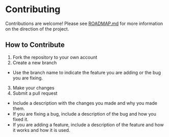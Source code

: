 # Contributing

Contributions are welcome! 
Please see [ROADMAP.md](ROADMAP.md) for more information on the direction of the project.

## How to Contribute

1. Fork the repository to your own account
2. Create a new branch
- Use the branch name to indicate the feature you are adding or the bug you are fixing.
3. Make your changes
4. Submit a pull request
- Include a description with the changes you made and why you made them.
- If you are fixing a bug, include a description of the bug and how you fixed it.
- If you are adding a feature, include a description of the feature and how it works and how it is used.
